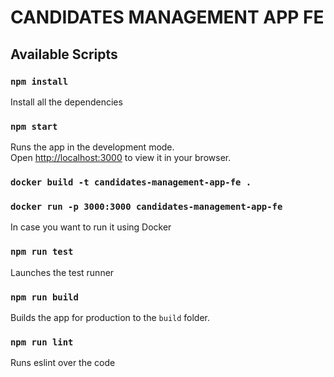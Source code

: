 # CANDIDATES MANAGEMENT APP FE

## Available Scripts

### `npm install`

Install all the dependencies

### `npm start`
Runs the app in the development mode.\
Open [http://localhost:3000](http://localhost:3000) to view it in your browser.

### ` docker build -t candidates-management-app-fe . `
### ` docker run -p 3000:3000 candidates-management-app-fe `

In case you want to run it using Docker

### `npm run test`

Launches the test runner 

### `npm run build`

Builds the app for production to the `build` folder.

### `npm run lint`

Runs eslint over the code
